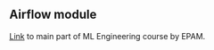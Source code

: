 Airflow module
---
[Link](https://github.com/gracikk-ds/ml-ops) to main part of ML Engineering course by EPAM.
